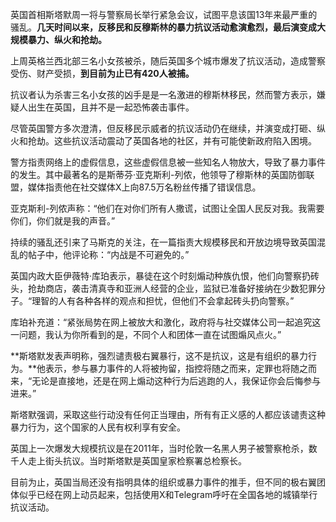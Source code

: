 英国首相斯塔默周一将与警察局长举行紧急会议，试图平息该国13年来最严重的骚乱。**几天时间以来，反移民和反穆斯林的暴力抗议活动愈演愈烈，最后演变成大规模暴力、纵火和抢劫。**

上周英格兰西北部三名小女孩被杀，随后英国多个城市爆发了抗议活动，造成警察受伤、财产受损，**到目前为止已有420人被捕。**

抗议者认为杀害三名小女孩的凶手是是一名激进的穆斯林移民，然而警方表示，嫌疑人出生在英国，且并不是一起恐怖袭击事件。

尽管英国警方多次澄清，但反移民示威者的抗议活动仍在继续，并演变成打砸、纵火和抢劫。这些抗议活动震动了英国各地的社区，并有可能使新政府陷入困境。

警方指责网络上的虚假信息，这些虚假信息被一些知名人物放大，导致了暴力事件的发生。其中最著名的是斯蒂芬·亚克斯利-列侬，他领导了穆斯林的英国防御联盟，媒体指责他在社交媒体X上向87.5万名粉丝传播了错误信息。

亚克斯利-列侬声称：“他们在对你们所有人撒谎，试图让全国人民反对我。我需要你们，你们就是我的声音。”

持续的骚乱还引来了马斯克的关注，在一篇指责大规模移民和开放边境导致英国混乱的帖子中，他评论称：“内战是不可避免的。”

英国内政大臣伊薇特·库珀表示，暴徒在这个时刻煽动种族仇恨，他们向警察扔砖头，抢劫商店，袭击清真寺和亚洲人经营的企业，监狱已准备好接纳在少数犯罪分子。“理智的人有各种各样的观点和担忧，但他们不会拿起砖头扔向警察。”

库珀补充道：“紧张局势在网上被放大和激化，政府将与社交媒体公司一起追究这一问题，我认为你所看到的是，不同个人和团体一直在试图煽风点火。”

**斯塔默发表声明称，强烈谴责极右翼暴行，这不是抗议，这是有组织的暴力行为。**他表示，参与暴力事件的人将被拘留，指控将随之而来，定罪也将随之而来，“无论是直接地，还是在网上煽动这种行为后逃跑的人，我保证你会后悔参与进来。”

斯塔默强调，采取这些行动没有任何正当理由，所有有正义感的人都应该谴责这种暴力行为，这个国家的人民有权利享有安全。

英国上一次爆发大规模抗议是在2011年，当时伦敦一名黑人男子被警察枪杀，数千人走上街头抗议。当时斯塔默是英国皇家检察署总检察长。

目前为止，英国当局还没有指明具体的组织或暴力事件的推手，但不同的极右翼团体似乎已经在网上动员起来，包括使用X和Telegram呼吁在全国各地的城镇举行抗议活动。